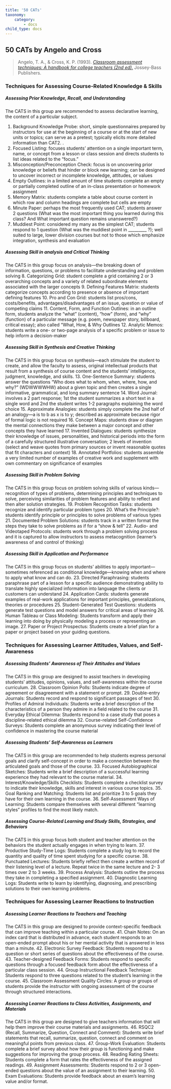 ```yaml
---
title: '50 CATs'
taxonomy:
    category:
        - docs
child_type: docs
---
```


## 50 CATs by Angelo and Cross

> Angelo, T. A., & Cross, K. P. (1993). [*Classroom assessment techniques: A handbook for college teachers (2nd ed).*](https://ezproxy.student.twu.ca/login?url=https://search.ebscohost.com/login.aspx?direct=true&db=eric&AN=ED317097&site=eds-live&scope=site&custid=s6511865&groupid=main&profile=eds) Jossey-Bass Publishers.


### Techniques for Assessing Course-Related Knowledge & Skills
##### Assessing Prior Knowledge, Recall, and Understanding
The CATS in this group are recommended to assess declarative learning, the content of a particular subject.
1. Background Knowledge Probe: short, simple questionnaires prepared by instructors for use at the beginning of a course or at the start of new units or topics; can serve as a pretest; typically elicits more detailed information than CAT2. .
2. Focused Listing: focuses students’ attention on a single important term, name, or concept from a lesson or class session and directs students to list ideas related to the “focus.”
3. Misconception/Preconception Check: focus is on uncovering prior knowledge or beliefs that hinder or block new learning; can be designed to uncover incorrect or incomplete knowledge, attitudes, or values
4. Empty Outlines: in a limited amount of time students complete an empty or partially completed outline of an in-class presentation or homework assignment
5. Memory Matrix: students complete a table about course content in which row and column headings are complete but cells are empty
6. Minute Paper: perhaps the most frequently used CAT; students answer 2 questions (What was the most important thing you learned during this class? And What important question remains unanswered?)
7. Muddiest Point: considered my many as the simplest CAT; students respond to 1 question (What was the muddiest point in _________ ?); well suited to large, lower division courses but not to those which emphasize integration, synthesis and evaluation


##### Assessing Skill in analysis and Critical Thinking
The CATS in this group focus on analysis—the breaking down of information, questions, or problems to facilitate understanding and problem solving
8. Categorizing Grid: student complete a grid containing 2 or 3 overarching concepts and a variety of related subordinate elements associated with the larger concepts
9. Defining Features Matrix: students categorize concepts according to presence or absence of important defining features
10. Pro and Con Grid: students list pros/cons, costs/benefits, advantages/disadvantages of an issue, question or value of competing claims
11. Content, Form, and Function Outlines: in an outline form, students analyze the “what” (content), “how” (form), and “why” (function) of a particular message (e.g. poem, newspaper story, billboard, critical essay); also called “What, How, & Why Outlines
12. Analytic Memos: students write a one- or two-page analysis of a specific problem or issue to help inform a decision-maker

##### Assessing Skill in Synthesis and Creative Thinking
The CATS in this group focus on synthesis—each stimulate the student to create, and allow the faculty to assess, original intellectual products that result from a synthesis of course content and the students’ intelligence, judgment, knowledge, and skills.
13. One-Sentence Summary: students answer the questions “Who does what to whom, when, where, how, and why?” (WDWWWWHW) about a given topic and then creates a single informative, grammatical, and long summary sentence
14. Word Journal: involves a 2 part response; 1st the student summarizes a short text in a single word and 2nd the student writes 1-2 paragraphs explaining the word choice
15. Approximate Analogies: students simply complete the 2nd half of an analogy—a is to b as x is to y; described as approximate because rigor of formal logic is not required
16. Concept Maps: students draw or diagram the mental connections they make between a major concept and other concepts they have learned
17. Invented Dialogues: students synthesize their knowledge of issues, personalities, and historical periods into the form of a carefully structured illustrative conversation; 2 levels of invention (select and weave quotes from primary sources or invent reasonable quotes that fit characters and context)
18. Annotated Portfolios: students assemble a very limited number of examples of creative work and supplement with own commentary on significance of examples

##### Assessing Skill in Problem Solving
The CATS in this group focus on problem solving skills of various kinds—recognition of types of problems, determining principles and techniques to solve, perceiving similarities of problem features and ability to reflect and then alter solution strategies.
19. Problem Recognition Tasks: students recognize and identify particular problem types
20. What’s the Principle?: students identify principle or principles to solve problems of various types
21. Documented Problem Solutions: students track in a written format the steps they take to solve problems as if for a “show & tell”
22. Audio- and Videotaped Protocols: students work through a problem solving process and it is captured to allow instructors to assess metacognition (learner’s awareness of and control of thinking)


##### Assessing Skill in Application and Performance
The CATS in this group focus on students’ abilities to apply important—sometimes referenced as conditional knowledge—knowing when and where to apply what know and can do.
23. Directed Paraphrasing: students paraphrase part of a lesson for a specific audience demonstrating ability to translate highly specialized information into language the clients or customers can understand
24. Application Cards: students generate examples of real-work applications for important principles, generalizations, theories or procedures
25. Student-Generated Test Questions: students generate test questions and model answers for critical areas of learning
26. Human Tableau or Class Modeling: Students transform and apply their learning into doing by physically modeling a process or representing an image.
27. Paper or Project Prospectus: Students create a brief plan for a paper or project based on your guiding questions.

### Techniques for Assessing Learner Attitudes, Values, and Self-Awareness
##### Assessing Students’ Awareness of Their Attitudes and Values
The CATS in this group are designed to assist teachers in developing students’ attitudes, opinions, values, and self-awareness within the course curriculum.
28. Classroom Opinion Polls: Students indicate degree of agreement or disagreement with a statement or prompt.
29. Double-entry Journals: Students record and respond to significant passages of text
30. Profiles of Admiral Individuals: Students write a brief description of the characteristics of a person they admire in a field related to the course
31. Everyday Ethical Dilemma: Students respond to a case study that poses a discipline-related ethical dilemma
32. Course-related Self-Confidence Surveys: Students complete an anonymous survey indicating their level of confidence in mastering the course material


##### Assessing Students’ Self-Awareness as Learners
The CATS in this group are recommended to help students express personal goals and clarify self-concept in order to make a connection between the articulated goals and those of the course.
33. Focused Autobiographical Sketches: Students write a brief description of a successful learning experience they had relevant to the course material.
34. Interest/Knowledge/Skills Checklists: Students complete a checklist survey to indicate their knowledge, skills and interest in various course topics.
35. Goal Ranking and Matching: Students list and prioritize 3 to 5 goals they have for their own learning in the course.
36. Self-Assessment Ways of Learning: Students compare themselves with several different “learning styles” profiles to find the most likely match.


##### Assessing Course-Related Learning and Study Skills, Strategies, and Behaviors
The CATS in this group focus both student and teacher attention on the behaviors the student actually engages in when trying to learn.
37. Productive Study-Time Logs: Students complete a study log to record the quantity and quality of time spent studying for a specific course.
38. Punctuated Lectures: Students briefly reflect then create a written record of their listening level of a lecture. Repeat twice in the same lecture and 2- 3 times over 2 to 3 weeks.
39. Process Analysis: Students outline the process they take in completing a specified assignment.
40. Diagnostic Learning Logs: Students write to learn by identifying, diagnosing, and prescribing solutions to their own learning problems.

### Techniques for Assessing Learner Reactions to Instruction
##### Assessing Learner Reactions to Teachers and Teaching
The CATS in this group are designed to provide context-specific feedback that can improve teaching within a particular course.
41. Chain Notes: On an index card that is distributed in advance, each student responds to an open-ended prompt about his or her mental activity that is answered in less than a minute.
42. Electronic Survey Feedback: Students respond to a question or short series of questions about the effectiveness of the course.
43. Teacher-designed Feedback Forms: Students respond to specific questions through a focused feedback form about the effectiveness of a particular class session.
44. Group Instructional Feedback Technique: Students respond to three questions related to the student’s learning in the course.
45. Classroom Assessment Quality Circles: A group or groups of students provide the instructor with ongoing assessment of the course through structured interactions.

##### Assessing Learner Reactions to Class Activities, Assignments, and Materials
The CATS in this group are designed to give teachers information that will help them improve their course materials and assignments.
46. RSQC2 (Recall, Summarize, Question, Connect and Comment): Students write brief statements that recall, summarize, question, connect and comment on meaningful points from previous class.
47. Group-Work Evaluation: Students complete a brief survey about how their group is functioning and make suggestions for improving the group process.
48. Reading Rating Sheets: Students complete a form that rates the effectiveness of the assigned readings.
49. Assignment Assessments: Students respond to 2 or 3 open-ended questions about the value of an assignment to their learning.
50. Exam Evaluations: Students provide feedback about an exam’s learning value and/or format.
